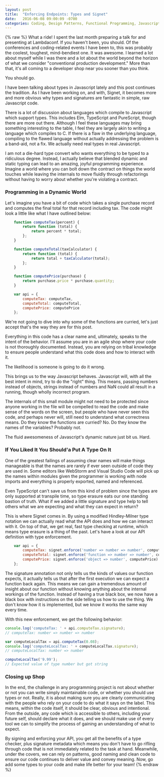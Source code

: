 ```yaml
---
layout: post
title:  "Enforcing Endpoints: Types and Signet"
date:   2016-06-08 09:00:09 -0700
categories: Coding, Design Patterns, Functional Programming, Javascript
---
```

{% raw %}
What a ride! I spent the last month preparing a talk for and presenting at Lambdaconf.  If you haven't been, you should. Of the conferences and coding-related events I have been to, this was probably the coolest, toughest, mind-bendiest one. It was awesome.  I learned a lot about myself while I was there and a lot about the world beyond the horizon of what we consider "conventional production development." More than that, it's all coming to a developer shop near you sooner than you think.

You should go.

I have been talking about types in Javascript lately and this post continues the tradition. As I have been working on, and with, Signet, it becomes more and more obvious why types and signatures are fantastic in simple, raw Javascript code.

There is a lot of discussion about languages which compile to Javascript which support types.  This includes Elm, TypeScript and PureScript, though there are more out there.  Although I feel these languages may bring something interesting to the table, I feel they are largely akin to writing a language which compiles to C. If there is a flaw in the underlying language, compiling to the flawed language without actually addressing the problem is a band-aid, not a fix.  We actually need real types in real Javascript.

I am not a die-hard type convert who wants everything to be typed to a ridiculous degree.  Instead, I actually believe that blended dynamic and static typing can lead to an amazing, joyful programming experience. Imagine a world where you can bolt down the contract on things the world touches while leaving the internals to move fluidly through refactorings without having to worry about whether you're violating a contract.

<h3>Programming in a Dynamic World</h3>

Let's imagine you have a bit of code which takes a single purchase record and computes the final total for that record including tax.  The code might look a little like what I have outlined below:

```javascript
    function computeTax(percent) {
        return function (total) {
            return percent * total;
        };
    }

    function computeTotal(taxCalculator) {
        return function (total) {
            return total + taxCalculator(total);
        };
    }

    function computePrice(purchase) {
        return purchase.price * purchase.quantity;
    }

    var api = {
        computeTax: computeTax,
        computeTotal: computeTotal,
        computePrice: computePrice
    };
```

We're not going to dive into why some of the functions are curried, let's just accept that's the way they are for this post.

Everything in this code has a clear name and, ultimately, speaks to the intent of the behavior. I'll assume you are in an agile shop where your code is not thoroughly documented.  Instead, you are relying on tribal knowledge to ensure people understand what this code does and how to interact with it.

The likelihood is someone is going to do it wrong.

This brings us to the way Javascript behaves.  Javascript will, with all the best intent in mind, try to do the "right" thing.  This means, passing numbers instead of objects, strings instead of numbers and NaN could all result in a running, though wholly incorrect program.

The internals of this small module might not need to be protected since anyone working in the file will be compelled to read the code and make sense of the words on the screen, but people who have never seen this code, and perhaps never will, still need to understand what correctness means.  Do they know the functions are curried? No. Do they know the names of the variables? Probably not.

The fluid awesomeness of Javascript's dynamic nature just bit us. Hard.

<h3>If You Liked It You Should'a Put A Type On It</h3>

One of the greatest failings of assuming clear names will make things manageable is that the names are rarely if ever seen outside of code they are used in. Some editors like WebStorm and Visual Studio Code will pick up the names within modules given the programmer is working with node imports and everything is properly exported, named and referenced.

Even TypeScript can't save us from this kind of problem since the types are only supported at transpile time, so type erasure eats our one standing bastion of truth.  What if we added a little signature and type help to tell others what we are expecting and what they can expect in return?

This is where Signet comes in.  By using a modified Hindley-Milner type notation we can actually read what the API does and how we can interact with it.  On top of that, we get real, fast type checking at runtime, which means type erasure is a thing of the past.  Let's have a look at our API definition with type enforcement.

```javascript
    var api = {
        computeTax: signet.enforce('number => number => number', computeTax),
        computeTotal: signet.enforce('function => number => number', computeTotal),
        computePrice: signet.enforce('object => number', computePrice)
    };
```

The signature annotation not only tells us the kinds of values our function expects, it actually tells us that after the first execution we can expect a function back again. This means we can gain a tremendous amount of insight about our function without knowing anything about the internal workings of the function.  Instead of having a true black box, we now have a black box with instructions on the side telling us how to use the thing. We don't know how it is implemented, but we know it works the same way every time.

With this new enforcement, we get the following behavior:

```javascript
console.log('computeTax: ' + api.computeTax.signature);
// computeTax: number => number => number

var computeLocalTax = api.computeTax(0.08);
console.log('computeLocalTax: ' + computeLocalTax.signature);
// computeLocalTax: number => number

computeLocalTax('9.99');
// Expected value of type number but got string
```

<h3>Closing up Shop</h3>

In the end, the challenge in any programming project is not about whether or not you can write simply maintainable code, or whether you should use types or not.  Really, it is about making sure you are clearly communicating with the people who rely on your code to do what it says on the label.  This means, within the code itself, it should be clear, obvious and intentional. From the outside, any code which is accessible to others, including your future self, should declare what it does, and we should make use of every tool we can to simplify the process of gaining an understanding of what to expect.

By signing and enforcing your API, you get all the benefits of a type checker, plus signature metadata which means you don't have to go rifling through code that is not immediately related to the task at hand. Meanwhile, under the covers, we can rely on patterns, good naming and clean code to ensure our code continues to deliver value and convey meaning. Now, go add some types to your code and make life better for your team!
{% endraw %}
    